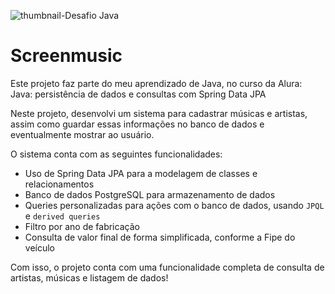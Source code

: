 ![thumbnail-Desafio Java](https://github.com/jacqueline-oliveira/3355-java-desafio/assets/66698429/4b068d55-5cfc-480c-b94f-7d48b3c91eb3)

# Screenmusic

Este projeto faz parte do meu aprendizado de Java, no curso da Alura: Java: persistência de dados e consultas com Spring Data JPA

Neste projeto, desenvolvi um sistema para cadastrar músicas e artistas, assim como guardar essas informações no banco de dados e eventualmente mostrar ao usuário.

O sistema conta com as seguintes funcionalidades:

- Uso de Spring Data JPA para a modelagem de classes e relacionamentos
- Banco de dados PostgreSQL para armazenamento de dados
- Queries personalizadas para ações com o banco de dados, usando `JPQL` e `derived queries`
- Filtro por ano de fabricação
- Consulta de valor final de forma simplificada, conforme a Fipe do veículo

Com isso, o projeto conta com uma funcionalidade completa de consulta de artistas, músicas e listagem de dados!

